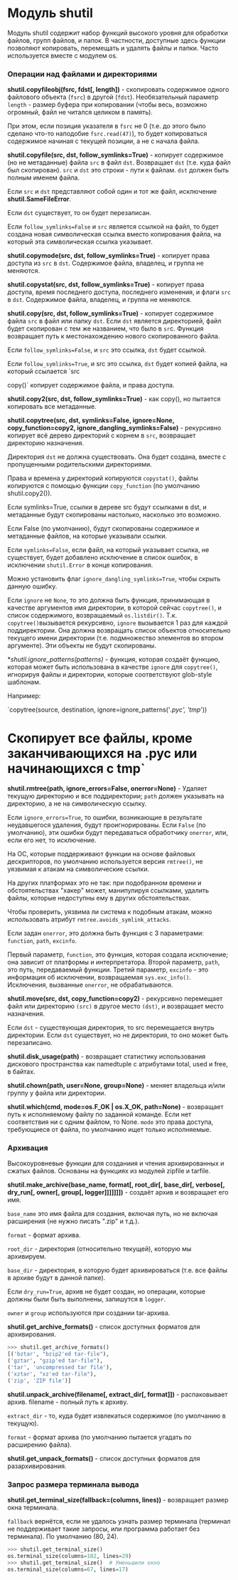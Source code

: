 # Модуль shutil
Модуль shutil содержит набор функций высокого уровня для обработки файлов, групп файлов, и папок. В частности, доступные здесь функции позволяют копировать, перемещать и удалять файлы и папки. Часто используется вместе с модулем os.

### Операции над файлами и директориями
**shutil.copyfileobj(fsrc, fdst[, length])** - скопировать содержимое одного файлового объекта (`fsrc`) в другой (`fdst`). Необязательный параметр `length` - размер буфера при копировании (чтобы весь, возможно огромный, файл не читался целиком в память).

При этом, если позиция указателя в `fsrc` не 0 (т.е. до этого было сделано что-то наподобие `fsrc.read(47)`), то будет копироваться содержимое начиная с текущей позиции, а не с начала файла.

**shutil.copyfile(src, dst, follow_symlinks=True)** - копирует содержимое (но не метаданные) файла `src` в файл `dst`. Возвращает `dst` (т.е. куда файл был скопирован). `src` и `dst` это строки - пути к файлам. `dst` должен быть полным именем файла.

Если `src` и `dst` представляют собой один и тот же файл, исключение **shutil.SameFileError**.

Если `dst` существует, то он будет перезаписан.

Если `follow_symlinks=False` и `src` является ссылкой на файл, то будет создана новая символическая ссылка вместо копирования файла, на который эта символическая ссылка указывает.

**shutil.copymode(src, dst, follow_symlinks=True)** - копирует права доступа из `src` в `dst`. Содержимое файла, владелец, и группа не меняются.

**shutil.copystat(src, dst, follow_symlinks=True)** - копирует права доступа, время последнего доступа, последнего изменения, и флаги `src` в `dst`. Содержимое файла, владелец, и группа не меняются.

**shutil.copy(src, dst, follow_symlinks=True)** - копирует содержимое файла `src` в файл или папку `dst`. Если `dst` является директорией, файл будет скопирован с тем же названием, что было в `sr`c. Функция возвращает путь к местонахождению нового скопированного файла.

Если `follow_symlinks=False`, и `src` это ссылка, `dst` будет ссылкой.

Если `follow_symlinks=True`, и src это ссылка, `dst` будет копией файла, на который ссылается `src

copy()` копирует содержимое файла, и права доступа.

**shutil.copy2(src, dst, follow_symlinks=True)** - как copy(), но пытается копировать все метаданные.

**shutil.copytree(src, dst, symlinks=False, ignore=None, copy_function=copy2, ignore_dangling_symlinks=False)** - рекурсивно копирует всё дерево директорий с корнем в `src`, возвращает директорию назначения.

Директория `dst` не должна существовать. Она будет создана, вместе с пропущенными родительскими директориями.

Права и времена у директорий копируются `copystat()`, файлы копируются с помощью функции `copy_function` (по умолчанию shutil.copy2()).

Если symlinks=True, ссылки в дереве src будут ссылками в dst, и метаданные будут скопированы настолько, насколько это возможно.

Если False (по умолчанию), будут скопированы содержимое и метаданные файлов, на которые указывали ссылки.

Если `symlinks=False`, если файл, на который указывает ссылка, не существует, будет добавлено исключение в список ошибок, в исключении `shutil.Error` в конце копирования.

Можно установить флаг `ignore_dangling_symlinks=True`, чтобы скрыть данную ошибку.

Если `ignore` не `None`, то это должна быть функция, принимающая в качестве аргументов имя директории, в которой сейчас `copytree()`, и список содержимого, возвращаемый `os.listdir()`. Т.к. `copytree()`вызывается рекурсивно, `ignore` вызывается 1 раз для каждой поддиректории. Она должна возвращать список объектов относительно текущего имени директории (т.е. подмножество элементов во втором аргументе). Эти объекты не будут скопированы.

**shutil.ignore_patterns(*patterns)** - функция, которая создаёт функцию, которая может быть использована в качестве `ignore` для `copytree()`, игнорируя файлы и директории, которые соответствуют glob-style шаблонам.

Например:

`copytree(source, destination, ignore=ignore_patterns('*.pyc', 'tmp*'))
# Скопирует все файлы, кроме заканчивающихся на .pyc или начинающихся с tmp`

**shutil.rmtree(path, ignore_errors=False, onerror=None)** - Удаляет текущую директорию и все поддиректории; `path` должен указывать на директорию, а не на символическую ссылку.

Если `ignore_errors=True`, то ошибки, возникающие в результате неудавшегося удаления, будут проигнорированы. Если `False` (по умолчанию), эти ошибки будут передаваться обработчику `onerror`, или, если его нет, то исключение.

На ОС, которые поддерживают функции на основе файловых дескрипторов, по умолчанию используется версия `rmtree()`, не уязвимая к атакам на символические ссылки.

На других платформах это не так: при подобранном времени и обстоятельствах "хакер" может, манипулируя ссылками, удалить файлы, которые недоступны ему в других обстоятельствах.

Чтобы проверить, уязвима ли система к подобным атакам, можно использовать атрибут `rmtree.avoids_symlink_attacks`.

Если задан `onerror`, это должна быть функция с 3 параметрами: `function`, `path`, `excinfo`.

Первый параметр, `function`, это функция, которая создала исключение; она зависит от платформы и интерпретатора. Второй параметр, `path`, это путь, передаваемый функции. Третий параметр, `excinfo` - это информация об исключении, возвращаемая `sys.exc_info()`. Исключения, вызванные `onerror`, не обрабатываются.

**shutil.move(src, dst, copy_function=copy2)** - рекурсивно перемещает файл или директорию `(src)` в другое место `(dst)`, и возвращает место назначения.

Если `dst` - существующая директория, то src перемещается внутрь директории. Если `dst` существует, но не директория, то оно может быть перезаписано.

**shutil.disk_usage(path)** - возвращает статистику использования дискового пространства как namedtuple с атрибутами total, used и free, в байтах.

**shutil.chown(path, user=None, group=None)** - меняет владельца и/или группу у файла или директории.

**shutil.which(cmd, mode=os.F_OK | os.X_OK, path=None)** - возвращает путь к исполняемому файлу по заданной команде. Если нет соответствия ни с одним файлом, то None. `mode` это права доступа, требующиеся от файла, по умолчанию ищет только исполняемые.

### Архивация

Высокоуровневые функции для созданиия и чтения архивированных и сжатых файлов. Основаны на функциях из модулей zipfile и tarfile.

**shutil.make_archive(base_name, format[, root_dir[, base_dir[, verbose[, dry_run[, owner[, group[, logger]]]]]]])** - создаёт архив и возвращает его имя.

`base_name` это имя файла для создания, включая путь, но не включая расширения (не нужно писать ".zip" и т.д.).

`format` - формат архива.

`root_dir` - директория (относительно текущей), которую мы архивируем.

`base_dir` - директория, в которую будет архивироваться (т.е. все файлы в архиве будут в данной папке).

Если `dry_run=True`, архив не будет создан, но операции, которые должны были быть выполнены, запишутся в `logger`.

`owner` и `group` используются при создании tar-архива.

**shutil.get_archive_formats()** - список доступных форматов для архивирования.

```python
>>> shutil.get_archive_formats()
[('bztar', "bzip2'ed tar-file"),
('gztar', "gzip'ed tar-file"),
('tar', 'uncompressed tar file'),
('xztar', "xz'ed tar-file"),
('zip', 'ZIP file')]
```

**shutil.unpack_archive(filename[, extract_dir[, format]])** - распаковывает архив. filename - полный путь к архиву.

`extract_dir` - то, куда будет извлекаться содержимое (по умолчанию в текущую).

`format` - формат архива (по умолчанию пытается угадать по расширению файла).

**shutil.get_unpack_formats()** - список доступных форматов для разархивирования.

### Запрос размера терминала вывода

**shutil.get_terminal_size(fallback=(columns, lines))** - возвращает размер окна терминала.

`fallback` вернётся, если не удалось узнать размер терминала (терминал не поддерживает такие запросы, или программа работает без терминала). По умолчанию (80, 24).

>>>

```python
>>> shutil.get_terminal_size()
os.terminal_size(columns=102, lines=29)
>>> shutil.get_terminal_size()  # Уменьшили окно
os.terminal_size(columns=67, lines=17)
```
